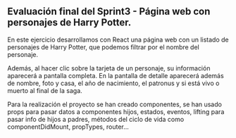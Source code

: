 ## Evaluación final del Sprint3 - Página web con personajes de Harry Potter.

En este ejercicio desarrollamos con React una página web con un listado de personajes de Harry Potter,
que podemos filtrar por el nombre del personaje. 

Además, al hacer clic sobre la tarjeta de un personaje, su información aparecerá a pantalla completa. En la
pantalla de detalle aparecerá además de nombre, foto y casa, el año de nacimiento, el patronus y
si está vivo o muerto al final de la saga.

Para la realización el proyecto se han creado componentes, se han usado props para pasar datos a componentes hijos, estados, eventos, lifting para pasar info de hijos a padres, métodos del ciclo de vida como componentDidMount, propTypes, router...

